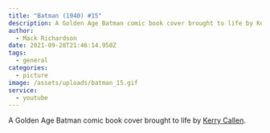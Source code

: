 ```yaml
---
title: "Batman (1940) #15"
description: A Golden Age Batman comic book cover brought to life by Kerry Callen.
author:
  - Mack Richardson
date: 2021-09-28T21:46:14.950Z
tags:
  - general
categories:
  - picture
image: /assets/uploads/batman_15.gif
service:
  - youtube
---
```

A Golden Age Batman comic book cover brought to life by [Kerry Callen](http://kerrycallen.blogspot.com/).